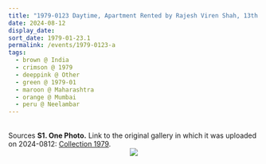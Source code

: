 ```yaml
---
title: "1979-0123 Daytime, Apartment Rented by Rajesh Viren Shah, 13th Floor, Neelambar, Pedder Road, Mumbai, Maharashtra, India"
date: 2024-08-12
display_date: 
sort_date: 1979-01-23.1
permalink: /events/1979-0123-a
tags:
  - brown @ India
  - crimson @ 1979
  - deeppink @ Other
  - green @ 1979-01
  - maroon @ Maharashtra
  - orange @ Mumbai
  - peru @ Neelambar
---
```


<br>

<wave-list>
  <list-title color="DarkSeaGreen" width="40">Sources</list-title>
  <list-item color="BlanchedAlmond"  width="280"><b>S1. One Photo.</b> Link to the original gallery in which it was uploaded on 2024-0812: <a href="https://eternalmoments.smugmug.com/Collections/Patricia-Proenza-Collection/1979/">Collection 1979</a>.</list-item>
</wave-list>

<div style="text-align: center"><img src="https://pub-bcc3cbe9b1e94ba1ac28915f7a3900fa.r2.dev/1979-0123-a_Daytime_Apartment_Rented_by_Rajesh_Viren_Shah_13th_Floor_Neelambar_Pedder_Road_Mumbai_Maharashtra_India_01_(Photo_credit_Patricia_Proenza).jpg" /></div>